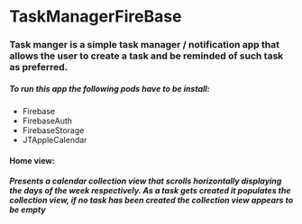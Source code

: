 # TaskManagerFireBase

### Task manger is a simple task manager / notification app that allows the user to create a task and be reminded of such task as preferred. 

##### To run this app the following pods have to be install:

* Firebase
* FirebaseAuth  
* FirebaseStorage
* JTAppleCalendar 

#### Home view:
##### Presents a calendar collection view that scrolls horizontally displaying the days of the week respectively. As a task gets created it populates the collection view, if no task has been created the collection view appears to be empty 






